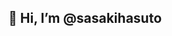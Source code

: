 ## 👋 Hi, I’m @sasakihasuto

<!---
sasakihasuto/sasakihasuto is a ✨ special ✨ repository because its `README.md` (this file) appears on your GitHub profile.
You can click the Preview link to take a look at your changes.
--->
